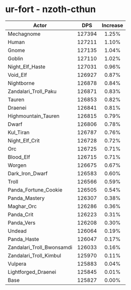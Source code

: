 # ur-fort - nzoth-cthun
| Actor | DPS | Increase |
|---|:---:|:---:|
|Mechagnome|127394|1.25%|
|Human|127211|1.10%|
|Gnome|127135|1.04%|
|Goblin|127110|1.02%|
|Night_Elf_Haste|127031|0.96%|
|Void_Elf|126927|0.87%|
|Nightborne|126878|0.84%|
|Zandalari_Troll_Paku|126871|0.83%|
|Tauren|126853|0.82%|
|Draenei|126841|0.81%|
|Highmountain_Tauren|126815|0.79%|
|Dwarf|126806|0.78%|
|Kul_Tiran|126787|0.76%|
|Night_Elf_Crit|126728|0.72%|
|Orc|126725|0.71%|
|Blood_Elf|126715|0.71%|
|Worgen|126675|0.67%|
|Dark_Iron_Dwarf|126583|0.60%|
|Troll|126566|0.59%|
|Panda_Fortune_Cookie|126505|0.54%|
|Panda_Mastery|126307|0.38%|
|Maghar_Orc|126286|0.36%|
|Panda_Crit|126223|0.31%|
|Panda_Vers|126208|0.30%|
|Undead|126064|0.19%|
|Panda_Haste|126047|0.17%|
|Zandalari_Troll_Bwonsamdi|126033|0.16%|
|Zandalari_Troll_Kimbul|125970|0.11%|
|Vulpera|125883|0.04%|
|Lightforged_Draenei|125845|0.01%|
|Base|125827|0.00%|
